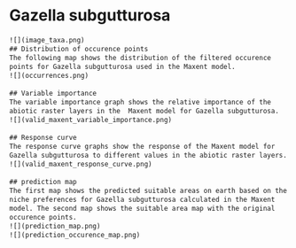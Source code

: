# Gazella subgutturosa 
    ![](image_taxa.png) 
    ## Distribution of occurence points 
    The following map shows the distribution of the filtered occurence points for Gazella subgutturosa used in the Maxent model. 
    ![](occurrences.png)
    
    ## Variable importance 
    The variable importance graph shows the relative importance of the abiotic raster layers in the  Maxent model for Gazella subgutturosa. 
    ![](valid_maxent_variable_importance.png)
    
    ## Response curve 
    The response curve graphs show the response of the Maxent model for Gazella subgutturosa to different values in the abiotic raster layers. 
    ![](valid_maxent_response_curve.png)
    
    ## prediction map 
    The first map shows the predicted suitable areas on earth based on the niche preferences for Gazella subgutturosa calculated in the Maxent model. The second map shows the suitable area map with the original occurence points. 
    ![](prediction_map.png)
    ![](prediction_occurence_map.png)
    
